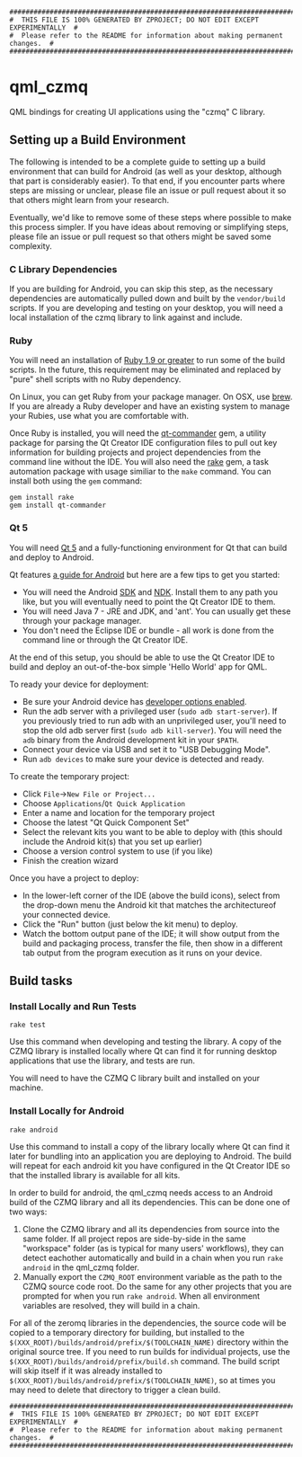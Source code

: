 ```
################################################################################
#  THIS FILE IS 100% GENERATED BY ZPROJECT; DO NOT EDIT EXCEPT EXPERIMENTALLY  #
#  Please refer to the README for information about making permanent changes.  #
################################################################################
```
# qml_czmq

QML bindings for creating UI applications using the "czmq" C library.

## Setting up a Build Environment

The following is intended to be a complete guide to setting up a build 
environment that can build for Android (as well as your desktop, although 
that part is considerably easier). To that end, if you encounter parts 
where steps are missing or unclear, please file an issue or pull request 
about it so that others might learn from your research.

Eventually, we'd like to remove some of these steps where possible to make 
this process simpler. If you have ideas about removing or simplifying steps, 
please file an issue or pull request so that others might be saved some complexity.

### C Library Dependencies

If you are building for Android, you can skip this step, as the necessary 
dependencies are automatically pulled down and built by the `vendor/build` 
scripts. If you are developing and testing on your desktop, you will need 
a local installation of the czmq library to link against and include.

### Ruby

You will need an installation of 
[Ruby 1.9 or greater](https://www.ruby-lang.org/en/downloads/) 
to run some of the build scripts. In the future, this requirement may be 
eliminated and replaced by "pure" shell scripts with no Ruby dependency.

On Linux, you can get Ruby from your package manager. On OSX, use 
[brew](http://brew.sh/). If you are already a Ruby developer and have an 
existing system to manage your Rubies, use what you are comfortable with.

Once Ruby is installed, you will need the 
[qt-commander](https://github.com/jemc/qt-commander) gem, a utility package 
for parsing the Qt Creator IDE configuration files to pull out key information 
for building projects and project dependencies from the command line without 
the IDE. You will also need the [rake](https://github.com/jimweirich/rake) 
gem, a task automation package with usage similiar to the `make` command. 
You can install both using the `gem` command:
```
gem install rake
gem install qt-commander
```

### Qt 5

You will need [Qt 5](http://www.qt.io/download-open-source/) and a 
fully-functioning environment for Qt that can build and deploy to Android.

Qt features [a guide for Android](http://qt-project.org/doc/qt-5/android-support.html) 
but here are a few tips to get you started:

* You will need the Android [SDK](https://developer.android.com/sdk/index.html) 
and [NDK](https://developer.android.com/tools/sdk/ndk/index.html). 
Install them to any path you like, but you will eventually need to point 
the Qt Creator IDE to them.
* You will need Java 7 - JRE and JDK, and 'ant'. You can usually get 
these through your package manager.
* You don't need the Eclipse IDE or bundle - all work is done from the 
command line or through the Qt Creator IDE.

At the end of this setup, you should be able to use the Qt Creator IDE to 
build and deploy an out-of-the-box simple 'Hello World' app for QML.

To ready your device for deployment:

* Be sure your Android device has 
[developer options enabled](http://developer.android.com/tools/device.html#developer-device-options).
* Run the adb server with a privileged user (`sudo adb start-server`). 
If you previously tried to run adb with an unprivileged user, you'll need 
to stop the old adb server first (`sudo adb kill-server`). You will need 
the `adb` binary from the Android development kit in your `$PATH`.
* Connect your device via USB and set it to "USB Debugging Mode".
* Run `adb devices` to make sure your device is detected and ready.

To create the temporary project:

* Click `File`->`New File or Project...`
* Choose `Applications`/`Qt Quick Application`
* Enter a name and location for the temporary project
* Choose the latest "Qt Quick Component Set"
* Select the relevant kits you want to be able to deploy with (this should 
include the Android kit(s) that you set up earlier)
* Choose a version control system to use (if you like)
* Finish the creation wizard

Once you have a project to deploy:

* In the lower-left corner of the IDE (above the build icons), 
select from the drop-down menu the Android kit that matches the 
architectureof your connected device.
* Click the "Run" button (just below the kit menu) to deploy.
* Watch the bottom output pane of the IDE; it will show output from 
the build and packaging process, transfer the file, then show in a 
different tab output from the program execution as it runs on your device.

## Build tasks

### Install Locally and Run Tests
```
rake test
```

Use this command when developing and testing the library. A copy of the 
CZMQ library is installed locally where Qt can find it for 
running desktop applications that use the library, and tests are run.

You will need to have the CZMQ C library built and installed on your machine.

### Install Locally for Android
```
rake android
```

Use this command to install a copy of the library locally where Qt can find 
it later for bundling into an application you are deploying to Android. 
The build will repeat for each android kit you have configured in the Qt 
Creator IDE so that the installed library is available for all kits.

In order to build for android, the qml_czmq needs access to 
an Android build of the CZMQ library and all its dependencies. 
This can be done one of two ways:

1. Clone the CZMQ library and all its dependencies from source 
into the same folder. If all project repos are side-by-side in the same 
"workspace" folder (as is typical for many users' workflows), they can 
detect eachother automatically and build in a chain when you run 
`rake android` in the qml_czmq folder.
2. Manually export the `CZMQ_ROOT` environment variable as the path 
to the CZMQ source code root. Do the same for any other projects 
that you are prompted for when you run `rake android`. When all environment 
variables are resolved, they will build in a chain.

For all of the zeromq libraries in the dependencies, the source code will 
be copied to a temporary directory for building, but installed to the 
`$(XXX_ROOT)/builds/android/prefix/$(TOOLCHAIN_NAME)` directory within 
the original source tree. If you need to run builds for individual projects, 
use the `$(XXX_ROOT)/builds/android/prefix/build.sh` command. The build 
script will skip itself if it was already installed to 
`$(XXX_ROOT)/builds/android/prefix/$(TOOLCHAIN_NAME)`, so at times you 
may need to delete that directory to trigger a clean build.

```
################################################################################
#  THIS FILE IS 100% GENERATED BY ZPROJECT; DO NOT EDIT EXCEPT EXPERIMENTALLY  #
#  Please refer to the README for information about making permanent changes.  #
################################################################################
```
